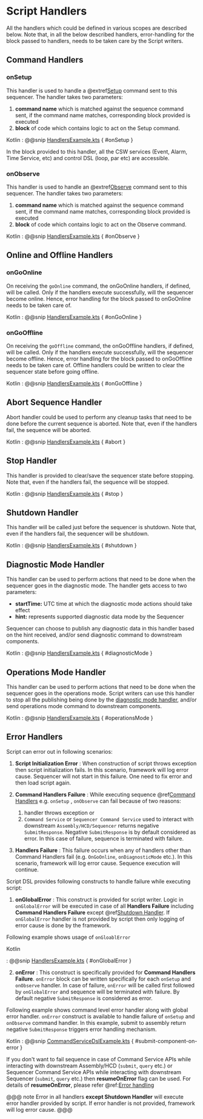 # Script Handlers

All the handlers which could be defined in various scopes are described below. 
Note that, in all the below described handlers, error-handling for the block passed to handlers, needs to be taken care by the
Script writers.

## Command Handlers

### onSetup

This handler is used to handle a @extref[Setup](csw_scaladoc:csw/params/commands/Setup.html) command sent to this sequencer.
The handler takes two parameters:

1. **command name** which is matched against the sequence command sent, if the command name matches, corresponding block provided
is executed
2. **block** of code which contains logic to act on the Setup command.

Kotlin
: @@snip [HandlersExample.kts](../../../../../../examples/src/main/kotlin/esw/ocs/scripts/examples/paradox/HandlersExample.kts) { #onSetup }

In the block provided to this handler, all the CSW services (Event, Alarm, Time Service, etc) and control DSL (loop, par etc) are accessible.


### onObserve

This handler is used to handle an @extref[Observe](csw_scaladoc:csw/params/commands/Observe.html) command sent to this sequencer.
The handler takes two parameters:

1. **command name** which is matched against the sequence command sent, if the command name matches, corresponding block provided
is executed
2. **block** of code which contains logic to act on the Observe command.

Kotlin
: @@snip [HandlersExample.kts](../../../../../../examples/src/main/kotlin/esw/ocs/scripts/examples/paradox/HandlersExample.kts) { #onObserve }


## Online and Offline Handlers

### onGoOnline

On receiving the `goOnline` command, the onGoOnline handlers, if defined, will be called. Only if the handlers execute successfully,
will the sequencer become online. Hence, error handling for the block passed to onGoOnline needs to be taken care of.

Kotlin
: @@snip [HandlersExample.kts](../../../../../../examples/src/main/kotlin/esw/ocs/scripts/examples/paradox/HandlersExample.kts) { #onGoOnline }


### onGoOffline

On receiving the `goOffline` command, the onGoOffline handlers, if defined, will be called. Only if the handlers execute successfully,
will the sequencer become offline. Hence, error handling for the block passed to onGoOffline needs to be taken care of.
Offline handlers could be written to clear the sequencer state before going offline.

Kotlin
: @@snip [HandlersExample.kts](../../../../../../examples/src/main/kotlin/esw/ocs/scripts/examples/paradox/HandlersExample.kts) { #onGoOffline }


## Abort Sequence Handler
Abort handler could be used to perform any cleanup tasks that need to be done before the current
sequence is aborted. Note that, even if the handlers fail, the sequence will be aborted.

Kotlin
: @@snip [HandlersExample.kts](../../../../../../examples/src/main/kotlin/esw/ocs/scripts/examples/paradox/HandlersExample.kts) { #abort }


## Stop Handler
This handler is provided to clear/save the sequencer state before stopping.
Note that, even if the handlers fail, the sequence will be stopped.

Kotlin
: @@snip [HandlersExample.kts](../../../../../../examples/src/main/kotlin/esw/ocs/scripts/examples/paradox/HandlersExample.kts) { #stop }

## Shutdown Handler
This handler will be called just before the sequencer is shutdown.
Note that, even if the handlers fail, the sequencer will be shutdown.

Kotlin
: @@snip [HandlersExample.kts](../../../../../../examples/src/main/kotlin/esw/ocs/scripts/examples/paradox/HandlersExample.kts) { #shutdown }

## Diagnostic Mode Handler
This handler can be used to perform actions that need to be done when the sequencer goes in the diagnostic mode.
The handler gets access to two parameters:

* **startTime:** UTC time at which the diagnostic mode actions should take effect
* **hint:** represents supported diagnostic data mode by the Sequencer

Sequencer can choose to publish any diagnostic data in this handler based on the hint received, and/or send diagnostic command to downstream components.

Kotlin
: @@snip [HandlersExample.kts](../../../../../../examples/src/main/kotlin/esw/ocs/scripts/examples/paradox/HandlersExample.kts) { #diagnosticMode }

## Operations Mode Handler
This handler can be used to perform actions that need to be done when the sequencer goes in the operations mode.
Script writers can use this handler to stop all the publishing being done by the [diagnostic mode handler](#diagnostic-mode-handler),
and/or send operations mode command to downstream components.

Kotlin
: @@snip [HandlersExample.kts](../../../../../../examples/src/main/kotlin/esw/ocs/scripts/examples/paradox/HandlersExample.kts) { #operationsMode }


## Error Handlers

Script can error out in following scenarios:

1. **Script Initialization Error** : When construction of script throws exception then script initialization fails. In this scenario,
framework will log error cause. Sequencer will not start in this failure. One need to fix error and then load script again.

2. **Command Handlers Failure** : While executing sequence @ref[Command Handlers](#command-handlers) e.g. `onSetup` , `onObserve` can fail because of two reasons: 
    
    1. handler throws exception or 
    2. `Command Service` or `Sequencer Command Service` used to interact with downstream `Assembly/HCD/Sequencer`
    returns negative `SubmitResponse`. Negative `SubmitResponse` is by default considered as error. In this case of failure, sequence is terminated
    with failure. 
    
3. **Handlers Failure** : This failure occurs when any of handlers other than Command Handlers fail (e.g. `OnGoOnline`, `onDiagnosticMode` etc.). In
this scenario, framework will log error cause. Sequence execution will continue.  

Script DSL provides following constructs to handle failure while executing script: 
1. **onGlobalError** : This construct is provided for script writer. Logic in `onGlobalError` will be executed in case of all **Handlers Failure** including
**Command Handlers Failure** except @ref[Shutdown Handler](#shutdown-handler). If `onGlobalError` handler is not provided by script then only logging of error cause is done by the framework.

Following example shows usage of `onGloablError`

Kotlin

: @@snip [HandlersExample.kts](../../../../../../examples/src/main/kotlin/esw/ocs/scripts/examples/paradox/HandlersExample.kts) { #onGlobalError }


2. **onError** : This construct is specifically provided for **Command Handlers Failure**. `onError` block can be written specifically for each `onSetup` and
`onObserve` handler. In case of failure, `onError` will be called first followed by `onGlobalError` and sequence will be terminated with failure. By default
negative `SubmitResponse` is considered as error.

Following example shows command level error handler along with global
error handler. `onError` construct is available to handle failure of `onSetup` and `onObserve` command handler. In this example, submit
to assembly return negative `SubmitResponse` triggers error handling mechanism. 

Kotlin
:   @@snip [CommandServiceDslExample.kts](../../../../../../examples/src/main/kotlin/esw/ocs/scripts/examples/paradox/CommandServiceDslExample.kts) { #submit-component-on-error }

If you don't want to fail sequence in case of Command Service APIs while interacting with downstream Assembly/HCD (`submit`, `query` etc.)
or Sequencer Command Service APIs while interacting with downstream Sequencer (`submit`, `query` etc.) then **resumeOnError** flag can be used. For details of
**resumeOnError**, please refer @ref:[Error handling](./services/command-service.md#error-handling) 

@@@ note
Error in all handlers **except Shutdown Handler** will execute error handler provided by script. If error handler is not provided, framework will
log error cause. 
@@@
